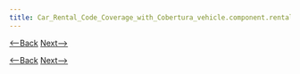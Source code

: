 ```yaml
---
title: Car_Rental_Code_Coverage_with_Cobertura_vehicle.component.rentalagreement
---
```

[<--Back]({{site.pagesurl}}/Car_Rental_Code_Coverage_with_Cobertura_vehicle.integration.inmemory)  [Next-->]({{site.pagesurl}}/Car_Rental_Code_Coverage_with_Cobertura_Conclusions)



[<--Back]({{site.pagesurl}}/Car_Rental_Code_Coverage_with_Cobertura_vehicle.integration.inmemory)  [Next-->]({{site.pagesurl}}/Car_Rental_Code_Coverage_with_Cobertura_Conclusions)
